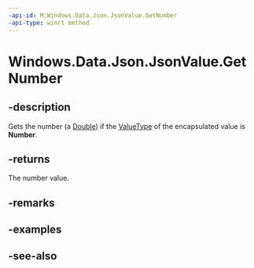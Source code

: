 ----api-id: M:Windows.Data.Json.JsonValue.GetNumber
-api-type: winrt method
---<!-- Method syntaxpublic double GetNumber()--># Windows.Data.Json.JsonValue.GetNumber## -descriptionGets the number (a [Double](https://msdn.microsoft.com/library/system.double.aspx)) if the [ValueType](ijsonvalue_valuetype.md) of the encapsulated value is **Number**.## -returnsThe number value.## -remarks## -examples## -see-also
